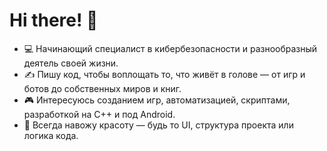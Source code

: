# Hi there! 👋

- 💻 Начинающий специалист в кибербезопасности и разнообразный деятель своей жизни.
- ✍️ Пишу код, чтобы воплощать то, что живёт в голове — от игр и ботов до собственных миров и книг.
- 🎮 Интересуюсь созданием игр, автоматизацией, скриптами, разработкой на C++ и под Android.
- 🎨 Всегда навожу красоту — будь то UI, структура проекта или логика кода.
